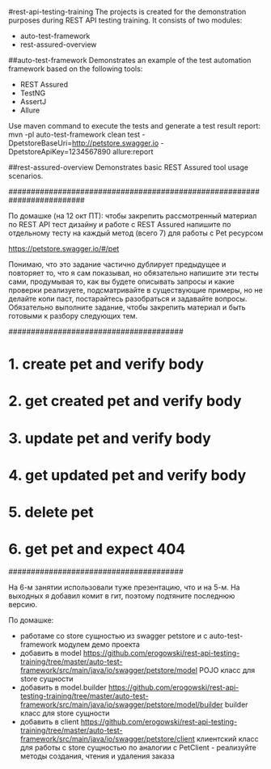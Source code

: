 #rest-api-testing-training
The projects is created for the demonstration purposes during REST API testing training.
It consists of two modules:
- auto-test-framework
- rest-assured-overview

##auto-test-framework
Demonstrates an example of the test automation framework based on the following tools:
- REST Assured
- TestNG
- AssertJ
- Allure

Use maven command to execute the tests and generate a test result report:
mvn -pl auto-test-framework
clean test
-DpetstoreBaseUri=http://petstore.swagger.io 
-DpetstoreApiKey=1234567890 
allure:report

##rest-assured-overview
Demonstrates basic REST Assured tool usage scenarios.

#########################################################################

По домашке (на 12 окт ПТ):
чтобы закрепить рассмотренный материал по REST API тест дизайну и работе с REST Assured напишите по отдельному тесту на каждый метод (всего 7) для работы с Pet ресурсом

https://petstore.swagger.io/#/pet

Понимаю, что это задание частично дублирует предыдущее и повторяет то, что я сам показывал, но обязательно напишите эти тесты сами, продумывая то, как вы будете описывать запросы и какие проверки реализуете, подсматривайте в существующие примеры, но не делайте копи паст, постарайтесь разобраться и задавайте вопросы. Обязательно выполните задание, чтобы закрепить материал и быть готовыми к разбору следующих тем.

#######################################
#  1. create pet and verify body      #
#  2. get created pet and verify body # 
#  3. update pet and verify body      #
#  4. get updated pet and verify body #
#  5. delete pet                      #
#  6. get pet and expect 404          #
#######################################


На 6-м занятии использовали туже презентацию, что и на 5-м.
На выходных я добавил комит в гит, поэтому подтяните последнюю версию.

По домашке:
- работаме со store сущностью из swagger petstore и с auto-test-framework модулем демо проекта
- добавить в model 
https://github.com/erogowski/rest-api-testing-training/tree/master/auto-test-framework/src/main/java/io/swagger/petstore/model
POJO класс для store сущности
- добавить в model.builder
https://github.com/erogowski/rest-api-testing-training/tree/master/auto-test-framework/src/main/java/io/swagger/petstore/model/builder
builder класс для store сущности
- добавить в client
https://github.com/erogowski/rest-api-testing-training/tree/master/auto-test-framework/src/main/java/io/swagger/petstore/client
клиентский класс для работы с store сущностью по аналогии с PetClient - реализуйте методы создания, чтения и удаления заказа
